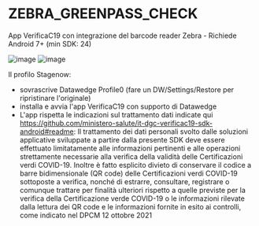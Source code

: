 # ZEBRA_GREENPASS_CHECK
App VerificaC19 con integrazione del barcode reader Zebra - Richiede Android 7+ (min SDK: 24)

![image](https://user-images.githubusercontent.com/11386676/138738556-5e7d25b7-84b2-43fa-b76e-be3fd53e510c.png)
![image](https://user-images.githubusercontent.com/11386676/138738603-5575fd79-de4f-4778-9e60-bc771352a1bb.png)


Il profilo Stagenow:
- sovrascrive Datawedge Profile0 (fare un DW/Settings/Restore per ripristinare l'originale)
- installa e avvia l'app VerificaC19 con supporto di Datawedge
- L'app rispetta le indicazioni sul trattamento dati indicate qui https://github.com/ministero-salute/it-dgc-verificac19-sdk-android#readme:
Il trattamento dei dati personali svolto dalle soluzioni applicative sviluppate a partire dalla presente SDK deve essere effettuato limitatamente alle informazioni pertinenti e alle operazioni strettamente necessarie alla verifica della validità delle Certificazioni verdi COVID-19. Inoltre è fatto esplicito divieto di conservare il codice a barre bidimensionale (QR code) delle Certificazioni verdi COVID-19 sottoposte a verifica, nonché di estrarre, consultare, registrare o comunque trattare per finalità ulteriori rispetto a quelle previste per la verifica della Certificazione verde COVID-19 o le informazioni rilevate dalla lettura dei QR code e le informazioni fornite in esito ai controlli, come indicato nel DPCM 12 ottobre 2021

